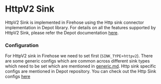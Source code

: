 # HttpV2 Sink

HttpV2 Sink is implemented in Firehose using the Http sink connector implementation in Depot library. For details on all the features supported by HttpV2 Sink, please refer the Depot documentation [here](https://github.com/goto/depot/blob/main/docs/sinks/http.md).

### Configuration

For HttpV2 sink in Firehose we need to set first (`SINK_TYPE`=`httpv2`). There are some generic configs which are common across different sink types which need to be set which are mentioned in [generic.md](../advance/generic.md). Http sink specific configs are mentioned in Depot repository. You can check out the Http Sink configs [here](https://github.com/goto/depot/blob/main/docs/reference/configuration/http.md)
